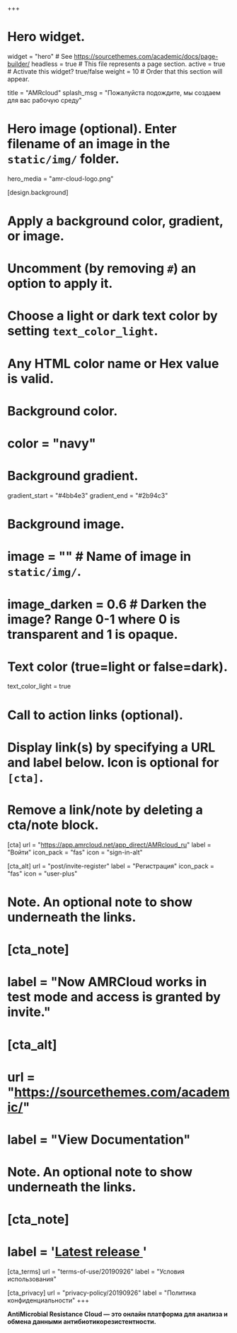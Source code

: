+++
# Hero widget.
widget = "hero"  # See https://sourcethemes.com/academic/docs/page-builder/
headless = true  # This file represents a page section.
active = true  # Activate this widget? true/false
weight = 10  # Order that this section will appear.

title = "AMRcloud"
splash_msg = "Пожалуйста подождите, мы создаем для вас рабочую среду"

# Hero image (optional). Enter filename of an image in the `static/img/` folder.
hero_media = "amr-cloud-logo.png"

[design.background]
  # Apply a background color, gradient, or image.
  #   Uncomment (by removing `#`) an option to apply it.
  #   Choose a light or dark text color by setting `text_color_light`.
  #   Any HTML color name or Hex value is valid.

  # Background color.
  # color = "navy"
  
  # Background gradient.
  gradient_start = "#4bb4e3"
  gradient_end = "#2b94c3"
  
  # Background image.
  # image = ""  # Name of image in `static/img/`.
  # image_darken = 0.6  # Darken the image? Range 0-1 where 0 is transparent and 1 is opaque.

  # Text color (true=light or false=dark).
  text_color_light = true

# Call to action links (optional).
#   Display link(s) by specifying a URL and label below. Icon is optional for `[cta]`.
#   Remove a link/note by deleting a cta/note block.
[cta]
  url = "https://app.amrcloud.net/app_direct/AMRcloud_ru"
  label = "Войти"
  icon_pack = "fas"
  icon = "sign-in-alt"

[cta_alt]
  url = "post/invite-register"
  label = "Регистрация"
  icon_pack = "fas"
  icon = "user-plus"

# Note. An optional note to show underneath the links.
# [cta_note]
#  label = "Now AMRCloud works in test mode and access is granted by invite."

# [cta_alt]
#   url = "https://sourcethemes.com/academic/"
#   label = "View Documentation"

# Note. An optional note to show underneath the links.
# [cta_note]
#   label = '<a id="academic-release" href="https://sourcethemes.com/academic/updates" data-repo="gcushen/hugo-academic">Latest release <!-- V --></a>'

[cta_terms]
  url = "terms-of-use/20190926"
  label = "Условия использования"

[cta_privacy]
  url = "privacy-policy/20190926"
  label = "Политика конфиденциальности"
+++

**AntiMicrobial Resistance Cloud — это онлайн платформа для анализа и обмена данными антибиотикорезистентности.**
